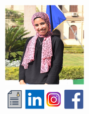 
<img src="rooza.jpg" width="250" height="250" />
  


[<img src="resume.png" width="60" height="60" />](https://github.com/sbme-tutorials/sbe201-markdown-resumes-sbe201-2021-team06/blob/master/member2.md)
[<img src="linkedin.png" width="60" height="60" />](https://www.linkedin.com/in/rawan-sayed-813837192)[<img src="insta.jpg" width="60" height="60" />](https://instagram.com/rawansayed23798?igshid=1jnov2vwh5oyb) [<img src="faf.png" width="60" height="60" />](https://www.facebook.com/rawan.sayed.92)   